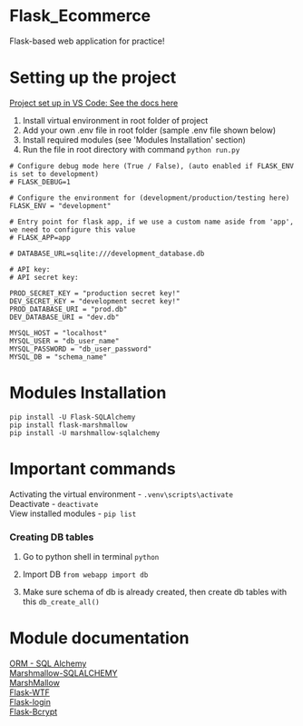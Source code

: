 # Flask_Ecommerce
Flask-based web application for practice!


# Setting up the project
[Project set up in VS Code: See the docs here](https://code.visualstudio.com/docs/python/tutorial-flask)

1. Install virtual environment in root folder of project
2. Add your own .env file in root folder (sample .env file shown below)
3. Install required modules (see 'Modules Installation' section)
4. Run the file in root directory with command `python run.py`
```
# Configure debug mode here (True / False), (auto enabled if FLASK_ENV is set to development)
# FLASK_DEBUG=1

# Configure the environment for (development/production/testing here)
FLASK_ENV = "development"

# Entry point for flask app, if we use a custom name aside from 'app', we need to configure this value
# FLASK_APP=app

# DATABASE_URL=sqlite:///development_database.db

# API key:
# API secret key:

PROD_SECRET_KEY = "production secret key!"
DEV_SECRET_KEY = "development secret key!"
PROD_DATABASE_URI = "prod.db"
DEV_DATABASE_URI = "dev.db"

MYSQL_HOST = "localhost"
MYSQL_USER = "db_user_name"
MYSQL_PASSWORD = "db_user_password"
MYSQL_DB = "schema_name"
```

# Modules Installation
```
pip install -U Flask-SQLAlchemy
pip install flask-marshmallow
pip install -U marshmallow-sqlalchemy
```

# Important commands

Activating the virtual environment - `.venv\scripts\activate`\
Deactivate - `deactivate`\
View installed modules - `pip list`


### Creating DB tables

1. Go to python shell in terminal `python`

2. Import DB `from webapp import db`

3. Make sure schema of db is already created, then create db tables with this `db_create_all()`

# Module documentation

[ORM - SQL Alchemy](https://flask-sqlalchemy.palletsprojects.com/en/2.x/changelog)\
[Marshmallow-SQLALCHEMY](https://marshmallow-sqlalchemy.readthedocs.io/en/latest/changelog.html#changelog)\
[MarshMallow](https://marshmallow.readthedocs.io/en/stable/changelog.html)\
[Flask-WTF](https://flask-wtf.readthedocs.io/en/1.0.x/install/)\
[Flask-login](https://flask-login.readthedocs.io/en/latest/#installation)\
[Flask-Bcrypt](https://flask-bcrypt.readthedocs.io/en/latest/)
